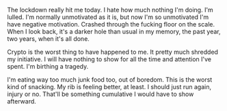 The lockdown really hit me today. I hate how much nothing I'm doing. I'm lulled. I'm normally unmotivated as it is, but now I'm so unmotivated I'm have negative motivation. Crashed through the fucking floor on the scale. When I look back, it's a darker hole than usual in my memory, the past year, two years, when it's all done.

Crypto is the worst thing to have happened to me. It pretty much shredded my initiative. I will have nothing to show for all the time and attention I've spent. I'm birthing a tragedy.

I'm eating way too much junk food too, out of boredom. This is the worst kind of snacking. My rib is feeling better, at least. I should just run again, injury or no. That'll be something cumulative I would have to show afterward.
